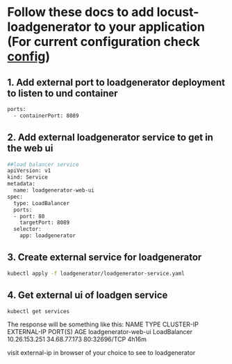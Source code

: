 # Follow these docs to add locust-loadgenerator to your application (For current configuration check [config](../../src/loadgenerator))

## 1. Add external port to loadgenerator deployment to listen to und container
```sh
ports:
  - containerPort: 8089
```

## 2. Add external loadgenerator service to get in the web ui

```sh
##load balancer service
apiVersion: v1
kind: Service
metadata:
  name: loadgenerator-web-ui
spec:
  type: LoadBalancer
  ports:
  - port: 80
    targetPort: 8089
  selector:
    app: loadgenerator
```

## 3. Create external service for loadgenerator

```sh
kubectl apply -f loadgenerator/loadgenerator-service.yaml
```

## 4. Get external ui of loadgen service

```sh
kubectl get services
```

The response will be something like this:
NAME                    TYPE           CLUSTER-IP      EXTERNAL-IP    PORT(S)        AGE
loadgenerator-web-ui    LoadBalancer   10.26.153.251   34.68.77.173   80:32696/TCP   4h16m

visit external-ip in browser of your choice to see to loadgenerator